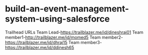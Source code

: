 # build-an-event-management-system-using-salesforce

Trailhead URLs
Team Lead-https://trailblazer.me/id/dineshraj01
Team member1-http://trailblazer.me/id/momed5
Team member2-https://trailblazer.me/id/dhraj15
Team member3-https://trailblazer.me/id/ddinesh65
